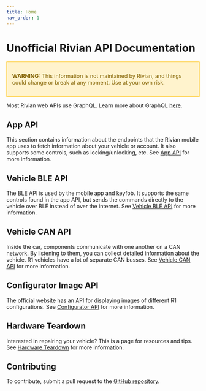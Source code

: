```yaml
---
title: Home
nav_order: 1
---
```


# Unofficial Rivian API Documentation

<div style="border: 1px solid #ffc107; background-color: #fff3cd; color: #856404; padding: 1em;">
  <p><strong>WARNING:</strong> This information is not maintained by Rivian, and things could change or break at any moment. Use at your own risk.</p>
</div>

Most Rivian web APIs use GraphQL. Learn more about GraphQL [here](https://graphql.org/).

## App API
This section contains information about the endpoints that the Rivian mobile app uses to fetch information about your vehicle or account. It also supports some controls, such as locking/unlocking, etc. See [App API](/app) for more information.

## Vehicle BLE API
The BLE API is used by the mobile app and keyfob. It supports the same controls found in the app API, but sends the commands directly to the vehicle over BLE instead of over the internet. See [Vehicle BLE API](/ble) for more information.

## Vehicle CAN API
Inside the car, components communicate with one another on a CAN network. By listening to them, you can collect detailed information about the vehicle. R1 vehicles have a lot of separate CAN busses. See [Vehicle CAN API](/can) for more information.

## Configurator Image API
The official website has an API for displaying images of different R1 configurations. See [Configurator API](/configurator/) for more information.

## Hardware Teardown
Interested in repairing your vehicle? This is a page for resources and tips. See [Hardware Teardown](/teardown/) for more information.

## Contributing
To contribute, submit a pull request to the [GitHub repository](https://github.com/kaedenbrinkman/rivian-api).
